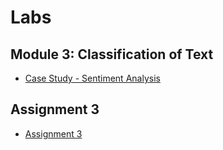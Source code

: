# Labs

## Module 3: Classification of Text

- [Case Study - Sentiment Analysis](./Labs/Case%20Study%20-%20Sentiment%20Analysis.ipynb)

## Assignment 3

- [Assignment 3](./Labs/Assignment%203.ipynb)